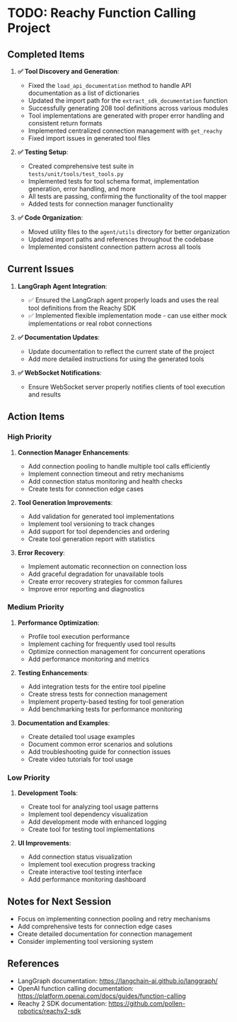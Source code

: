 # TODO: Reachy Function Calling Project

## Completed Items

1. **✅ Tool Discovery and Generation**:
   - Fixed the `load_api_documentation` method to handle API documentation as a list of dictionaries
   - Updated the import path for the `extract_sdk_documentation` function
   - Successfully generating 208 tool definitions across various modules
   - Tool implementations are generated with proper error handling and consistent return formats
   - Implemented centralized connection management with `get_reachy`
   - Fixed import issues in generated tool files

2. **✅ Testing Setup**:
   - Created comprehensive test suite in `tests/unit/tools/test_tools.py`
   - Implemented tests for tool schema format, implementation generation, error handling, and more
   - All tests are passing, confirming the functionality of the tool mapper
   - Added tests for connection manager functionality

3. **✅ Code Organization**:
   - Moved utility files to the `agent/utils` directory for better organization
   - Updated import paths and references throughout the codebase
   - Implemented consistent connection pattern across all tools

## Current Issues

1. **LangGraph Agent Integration**:
   - ✅ Ensured the LangGraph agent properly loads and uses the real tool definitions from the Reachy SDK
   - ✅ Implemented flexible implementation mode - can use either mock implementations or real robot connections

2. **✅ Documentation Updates**:
   - Update documentation to reflect the current state of the project
   - Add more detailed instructions for using the generated tools

3. **✅ WebSocket Notifications**:
   - Ensure WebSocket server properly notifies clients of tool execution and results

## Action Items

### High Priority

1. **Connection Manager Enhancements**:
   - Add connection pooling to handle multiple tool calls efficiently
   - Implement connection timeout and retry mechanisms
   - Add connection status monitoring and health checks
   - Create tests for connection edge cases

2. **Tool Generation Improvements**:
   - Add validation for generated tool implementations
   - Implement tool versioning to track changes
   - Add support for tool dependencies and ordering
   - Create tool generation report with statistics

3. **Error Recovery**:
   - Implement automatic reconnection on connection loss
   - Add graceful degradation for unavailable tools
   - Create error recovery strategies for common failures
   - Improve error reporting and diagnostics

### Medium Priority

1. **Performance Optimization**:
   - Profile tool execution performance
   - Implement caching for frequently used tool results
   - Optimize connection management for concurrent operations
   - Add performance monitoring and metrics

2. **Testing Enhancements**:
   - Add integration tests for the entire tool pipeline
   - Create stress tests for connection management
   - Implement property-based testing for tool generation
   - Add benchmarking tests for performance monitoring

3. **Documentation and Examples**:
   - Create detailed tool usage examples
   - Document common error scenarios and solutions
   - Add troubleshooting guide for connection issues
   - Create video tutorials for tool usage

### Low Priority

1. **Development Tools**:
   - Create tool for analyzing tool usage patterns
   - Implement tool dependency visualization
   - Add development mode with enhanced logging
   - Create tool for testing tool implementations

2. **UI Improvements**:
   - Add connection status visualization
   - Implement tool execution progress tracking
   - Create interactive tool testing interface
   - Add performance monitoring dashboard

## Notes for Next Session

- Focus on implementing connection pooling and retry mechanisms
- Add comprehensive tests for connection edge cases
- Create detailed documentation for connection management
- Consider implementing tool versioning system

## References

- LangGraph documentation: https://langchain-ai.github.io/langgraph/
- OpenAI function calling documentation: https://platform.openai.com/docs/guides/function-calling
- Reachy 2 SDK documentation: https://github.com/pollen-robotics/reachy2-sdk 